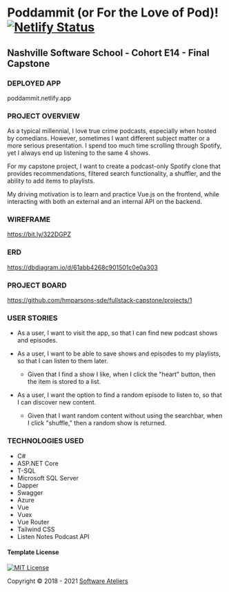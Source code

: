 ﻿# Poddammit (or For the Love of Pod)! [![Netlify Status](https://api.netlify.com/api/v1/badges/d403f3e8-a409-4786-bd69-aa8894a1e9dc/deploy-status)](https://app.netlify.com/sites/poddammit/deploys)
## Nashville Software School - Cohort E14 - Final Capstone
### DEPLOYED APP
poddammit.netlify.app 
### PROJECT OVERVIEW
As a typical millennial, I love true crime podcasts, especially when hosted by comedians. However, sometimes I want different subject matter or a more serious presentation. I spend too much time scrolling through Spotify, yet I always end up listening to the same 4 shows. 

For my capstone project, I want to create a podcast-only Spotify clone that provides recommendations, filtered search functionality, a shuffler, and the ability to add items to playlists.

My driving motivation is to learn and practice Vue.js on the frontend, while interacting with both an external and an internal API on the backend.
### WIREFRAME
https://bit.ly/322DGPZ
### ERD
https://dbdiagram.io/d/61abb4268c901501c0e0a303
### PROJECT BOARD
https://github.com/hmparsons-sde/fullstack-capstone/projects/1
### USER STORIES
- As a user, I want to visit the app, so that I can find new podcast shows and episodes.
- As a user, I want to be able to save shows and episodes to my playlists, so that I can listen to them later.
    - Given that I find a show I like, when I click the "heart" button, then the item is stored to a list.

- As a user, I want the option to find a random episode to listen to, so that I can discover new content.
    - Given that I want random content without using the searchbar, when I click "shuffle," then a random show is returned. 
### TECHNOLOGIES USED
- C#
- ASP.NET Core
- T-SQL
- Microsoft SQL Server
- Dapper
- Swagger
- Azure
- Vue
- Vuex
- Vue Router
- Tailwind CSS
- Listen Notes Podcast API
#### Template License

[![MIT License](https://img.shields.io/badge/license-MIT-blue.svg?style=flat)](https://mit-license.org/)

Copyright &copy; 2018 - 2021 [Software Ateliers](https://github.com/SoftwareAteliers)
